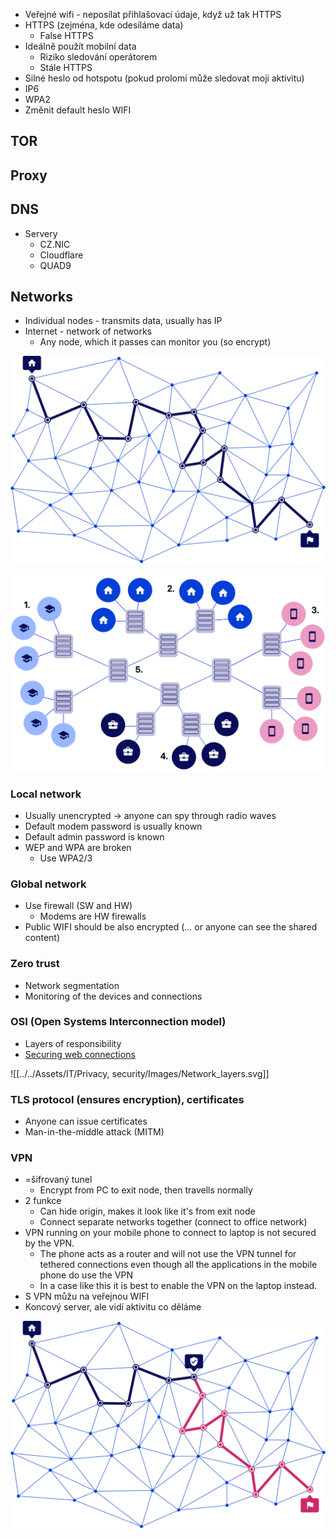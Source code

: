 - Veřejné wifi - neposílat přihlašovací údaje, když už tak HTTPS
- HTTPS (zejména, kde odesíláme data)
	- False HTTPS
- Ideálně použít mobilní data
	- Riziko sledování operátorem
	- Stále HTTPS
- Silné heslo od hotspotu (pokud prolomí může sledovat moji aktivitu)
- IP6
- WPA2
- Změnit default heslo WIFI

## TOR
## Proxy

## DNS
- Servery
	- CZ.NIC
	- Cloudflare
	- QUAD9


## Networks
- Individual nodes - transmits data, usually has IP
- Internet - network of networks
	-  Any node, which it passes can monitor you (so encrypt)

![Network](../../Assets/IT/Privacy+security/Images/Network.svg)


![Network_of_networks](../../Assets/IT/Privacy+security/Images/Network_of_networks.svg)
### Local network
- Usually unencrypted -> anyone can spy through radio waves
- Default modem password is usually known
- Default admin password is known
- WEP and WPA are broken
	- Use WPA2/3

### Global network
- Use firewall (SW and HW)
	- Modems are HW firewalls
- Public WIFI should be also encrypted (... or anyone can see the shared content)

### Zero trust
- Network segmentation
- Monitoring of the devices and connections

### OSI (Open Systems Interconnection model)
- Layers of responsibility
- [Securing web connections](https://courses.minnalearn.com/en/courses/cybersecurity/networks-and-hardware/securing-web-connections/)

![[../../Assets/IT/Privacy, security/Images/Network_layers.svg]]

### TLS protocol (ensures encryption), certificates
- Anyone can issue certificates
- Man-in-the-middle attack (MITM)

### VPN
- =šifrovaný tunel
	- Encrypt from PC to exit node, then travells normally
- 2 funkce
	- Can hide origin, makes it look like it's from exit node
	- Connect separate networks together (connect to office network)
- VPN running on your mobile phone to connect to laptop is not secured by the VPN.
	- The phone acts as a router and will not use the VPN tunnel for tethered connections even though all the applications in the mobile phone do use the VPN
	- In a case like this it is best to enable the VPN on the laptop instead.
- S VPN můžu na veřejnou WIFI
- Koncový server, ale vidí aktivitu co děláme

![VPN](../../Assets/IT/Privacy+security/Images/VPN.svg)
